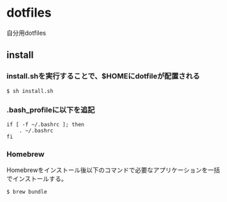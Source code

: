 # dotfiles

自分用dotfiles

## install

### install.shを実行することで、$HOMEにdotfileが配置される

```
$ sh install.sh
```

### .bash_profileに以下を追記

```
if [ -f ~/.bashrc ]; then
    . ~/.bashrc
fi
```

### Homebrew
Homebrewをインストール後以下のコマンドで必要なアプリケーションを一括でインストールする。

```
$ brew bundle
```

